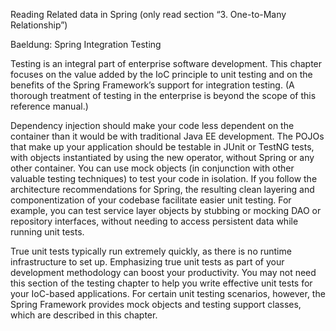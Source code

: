 Reading
Related data in Spring (only read section “3. One-to-Many Relationship”)

Baeldung: Spring Integration Testing

Testing is an integral part of enterprise software development. This chapter focuses on the value added by the IoC principle to unit testing and on the benefits of the Spring Framework’s support for integration testing. (A thorough treatment of testing in the enterprise is beyond the scope of this reference manual.)

Dependency injection should make your code less dependent on the container than it would be with traditional Java EE development. The POJOs that make up your application should be testable in JUnit or TestNG tests, with objects instantiated by using the new operator, without Spring or any other container. You can use mock objects (in conjunction with other valuable testing techniques) to test your code in isolation. If you follow the architecture recommendations for Spring, the resulting clean layering and componentization of your codebase facilitate easier unit testing. For example, you can test service layer objects by stubbing or mocking DAO or repository interfaces, without needing to access persistent data while running unit tests.

True unit tests typically run extremely quickly, as there is no runtime infrastructure to set up. Emphasizing true unit tests as part of your development methodology can boost your productivity. You may not need this section of the testing chapter to help you write effective unit tests for your IoC-based applications. For certain unit testing scenarios, however, the Spring Framework provides mock objects and testing support classes, which are described in this chapter.